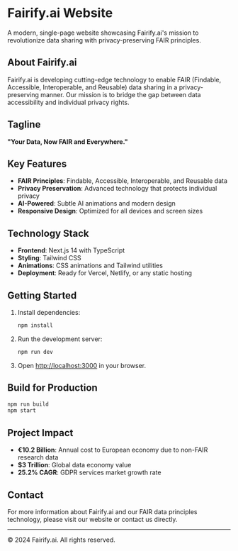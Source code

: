 # Fairify.ai Website

A modern, single-page website showcasing Fairify.ai's mission to revolutionize data sharing with privacy-preserving FAIR principles.

## About Fairify.ai

Fairify.ai is developing cutting-edge technology to enable FAIR (Findable, Accessible, Interoperable, and Reusable) data sharing in a privacy-preserving manner. Our mission is to bridge the gap between data accessibility and individual privacy rights.

## Tagline
**"Your Data, Now FAIR and Everywhere."**

## Key Features

- **FAIR Principles**: Findable, Accessible, Interoperable, and Reusable data
- **Privacy Preservation**: Advanced technology that protects individual privacy
- **AI-Powered**: Subtle AI animations and modern design
- **Responsive Design**: Optimized for all devices and screen sizes

## Technology Stack

- **Frontend**: Next.js 14 with TypeScript
- **Styling**: Tailwind CSS
- **Animations**: CSS animations and Tailwind utilities
- **Deployment**: Ready for Vercel, Netlify, or any static hosting

## Getting Started

1. Install dependencies:
   ```bash
   npm install
   ```

2. Run the development server:
   ```bash
   npm run dev
   ```

3. Open [http://localhost:3000](http://localhost:3000) in your browser.

## Build for Production

```bash
npm run build
npm start
```

## Project Impact

- **€10.2 Billion**: Annual cost to European economy due to non-FAIR research data
- **$3 Trillion**: Global data economy value
- **25.2% CAGR**: GDPR services market growth rate

## Contact

For more information about Fairify.ai and our FAIR data principles technology, please visit our website or contact us directly.

---

© 2024 Fairify.ai. All rights reserved.
